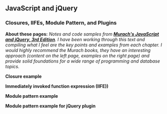 ## JavaScript and jQuery 

### Closures, IIFEs, Module Pattern, and Plugins

**About these pages:** *Notes and code samples from **[Murach's JavaScript and jQuery, 3rd Edition](https://www.murach.com/shop-books/web-development-books/murach-s-javascript-and-jquery-3rd-edition-detail)**. I have been working through this text and compiling what I feel are the key points and examples from each chapter. I would highly recommend the Murach books, they have an interesting approach (content on the left page, examples on the right page) and provide solid foundations for a wide range of programming and database topics.* 

**Closure example**



**Immediately invoked function expression (IIFE))**



**Module pattern example**



**Module pattern example for jQuery plugin**



